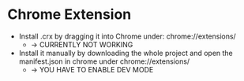 # Chrome Extension

- Install .crx by dragging it into Chrome under: chrome://extensions/ 
  - -> CURRENTLY NOT WORKING
- Install it manually by downloading the whole project and open the manifest.json in chrome under chrome://extensions/ 
  - -> YOU HAVE TO ENABLE DEV MODE
